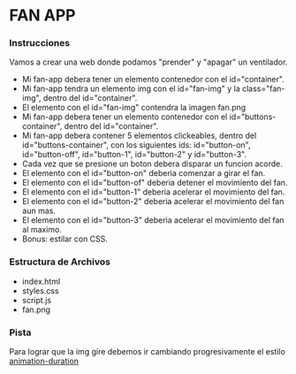 # FAN APP

### Instrucciones

Vamos a crear una web donde podamos "prender" y "apagar" un ventilador.

* Mi fan-app debera tener un elemento contenedor con el id="container".
* Mi fan-app tendra un elemento img con el id="fan-img" y la class="fan-img", dentro del id="container".
* El elemento con el id="fan-img" contendra la imagen fan.png
* Mi fan-app debera tener un elemento contenedor con el id="buttons-container", dentro del id="container".
* Mi fan-app debera contener 5 elementos clickeables, dentro del id="buttons-container", con los siguientes ids: id="button-on", id="button-off", id="button-1", id="button-2" y id="button-3".
* Cada vez que se presione un boton debera disparar un funcion acorde.
* El elemento con el id="button-on" deberia comenzar a girar el fan.
* El elemento con el id="button-of" deberia detener el movimiento del fan.
* El elemento con el id="button-1" deberia acelerar el movimiento del fan.
* El elemento con el id="button-2" deberia acelerar el movimiento del fan aun mas.
* El elemento con el id="button-3" deberia acelerar el movimiento del fan al maximo.
* Bonus: estilar con CSS.

### Estructura de Archivos

* index.html
* styles.css
* script.js
* fan.png

### Pista

Para lograr que la img gire debemos ir cambiando progresivamente el estilo [animation-duration](https://developer.mozilla.org/es/docs/Web/CSS/animation-duration)